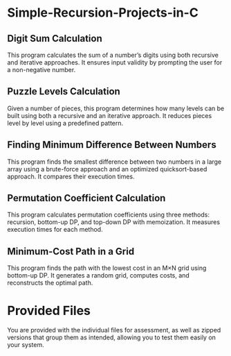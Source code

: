 # Simple-Recursion-Projects-in-C

## Digit Sum Calculation
This program calculates the sum of a number’s digits using both recursive and iterative approaches. It ensures input validity by prompting the user for a non-negative number.

## Puzzle Levels Calculation
Given a number of pieces, this program determines how many levels can be built using both a recursive and an iterative approach. It reduces pieces level by level using a predefined pattern.

## Finding Minimum Difference Between Numbers
This program finds the smallest difference between two numbers in a large array using a brute-force approach and an optimized quicksort-based approach. It compares their execution times.

## Permutation Coefficient Calculation
This program calculates permutation coefficients using three methods: recursion, bottom-up DP, and top-down DP with memoization. It measures execution times for each method.

## Minimum-Cost Path in a Grid
This program finds the path with the lowest cost in an M×N grid using bottom-up DP. It generates a random grid, computes costs, and reconstructs the optimal path.

# Provided Files
You are provided with the individual files for assessment, as well as zipped versions that group them as intended, allowing you to test them easily on your system.

